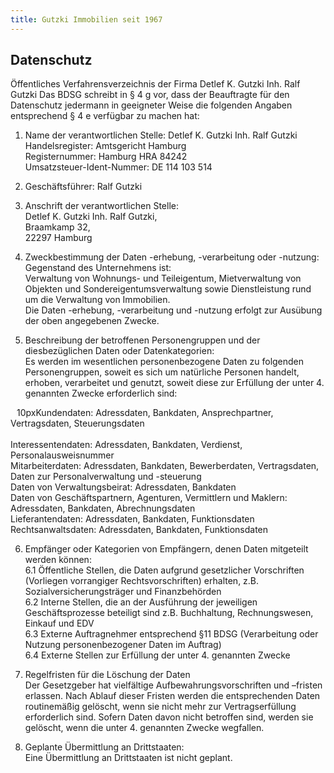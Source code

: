```yaml
---
title: Gutzki Immobilien seit 1967
---
```


## Datenschutz

Öffentliches Verfahrensverzeichnis der Firma Detlef K. Gutzki Inh. Ralf Gutzki
Das BDSG schreibt in § 4 g vor, dass der Beauftragte für den Datenschutz jedermann in geeigneter Weise die folgenden Angaben entsprechend § 4 e verfügbar zu machen hat:

1. Name der verantwortlichen Stelle: Detlef K. Gutzki Inh. Ralf Gutzki<br>
Handelsregister: Amtsgericht Hamburg<br>
Registernummer: Hamburg HRA 84242<br>
Umsatzsteuer-Ident-Nummer: DE 114 103 514<br> 

2. Geschäftsführer: Ralf Gutzki

3. Anschrift der verantwortlichen Stelle:<br> 
          Detlef K. Gutzki Inh. Ralf Gutzki,<br>
          Braamkamp 32,<br>
          22297 Hamburg

4. Zweckbestimmung der Daten -erhebung, -verarbeitung oder -nutzung:<br> 
Gegenstand des Unternehmens ist:<br> 
Verwaltung von Wohnungs- und Teileigentum, Mietverwaltung von Objekten und Sondereigentumsverwaltung sowie Dienstleistung rund um die Verwaltung von Immobilien.<br> 
Die Daten -erhebung, -verarbeitung und -nutzung erfolgt zur Ausübung der oben angegebenen Zwecke.

5. Beschreibung der betroffenen Personengruppen und der diesbezüglichen Daten oder Datenkategorien:<br>
Es werden im wesentlichen personenbezogene Daten zu folgenden Personengruppen, soweit es sich um natürliche Personen handelt, erhoben, verarbeitet und genutzt, soweit diese zur Erfüllung der unter 4. genannten Zwecke erforderlich sind:<br>
<div style="text-indent:10px;">10pxKundendaten: Adressdaten, Bankdaten, Ansprechpartner, Vertragsdaten, Steuerungsdaten</div><br> 
Interessentendaten: Adressdaten, Bankdaten, Verdienst, Personalausweisnummer<br> 
Mitarbeiterdaten: Adressdaten, Bankdaten, Bewerberdaten, Vertragsdaten, Daten zur Personalverwaltung und -steuerung<br> 
Daten von Verwaltungsbeirat: Adressdaten, Bankdaten<br> 
Daten von Geschäftspartnern, Agenturen, Vermittlern und Maklern: Adressdaten, Bankdaten, Abrechnungsdaten<br> 
Lieferantendaten: Adressdaten, Bankdaten, Funktionsdaten<br>
Rechtsanwaltsdaten: Adressdaten, Bankdaten, Funktionsdaten

6. Empfänger oder Kategorien von Empfängern, denen Daten mitgeteilt werden können:<br> 
6.1 Öffentliche Stellen, die Daten aufgrund gesetzlicher Vorschriften (Vorliegen vorrangiger Rechtsvorschriften) erhalten, z.B. Sozialversicherungsträger und Finanzbehörden<br>
6.2 Interne Stellen, die an der Ausführung der jeweiligen Geschäftsprozesse beteiligt sind z.B. Buchhaltung, Rechnungswesen, Einkauf und EDV<br>
6.3 Externe Auftragnehmer entsprechend §11 BDSG (Verarbeitung oder Nutzung personenbezogener Daten im Auftrag)<br> 
6.4 Externe Stellen zur Erfüllung der unter 4. genannten Zwecke

7. Regelfristen für die Löschung der Daten<br>
Der Gesetzgeber hat vielfältige Aufbewahrungsvorschriften und –fristen erlassen. Nach Ablauf dieser Fristen werden die entsprechenden Daten routinemäßig gelöscht, wenn sie nicht mehr zur Vertragserfüllung erforderlich sind. Sofern Daten davon nicht betroffen sind, werden sie gelöscht, wenn die unter 4. genannten Zwecke wegfallen.

8. Geplante Übermittlung an Drittstaaten:<br>
Eine Übermittlung an Drittstaaten ist nicht geplant.

